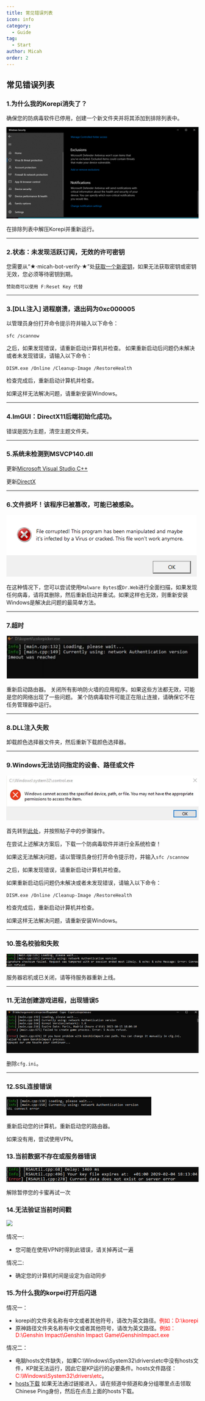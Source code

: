 ```yaml
---
title: 常见错误列表
icon: info
category:
  - Guide
tag:
  - Start
author: Micah
order: 2
---
```

## 常见错误列表

### 1.为什么我的Korepi消失了？

确保您的防病毒软件已停用，创建一个新文件夹并将其添加到排除列表中。

![](/assets/images/docs/202312/virus.png)

在排除列表中解压Korepi并重新运行。

---
### 2.状态：未发现活跃订阅，无效的许可密钥

您需要从“⁠★⋅micah-bot-verify⋅★”处[获取一个新密钥](../guide/key-use.md)，如果无法获取密钥或密钥无效，您必须等待密钥到期。

`赞助商可以使用 F:Reset Key 代替`

---
### 3.[DLL注入] 进程崩溃，退出码为0xc000005

以管理员身份打开命令提示符并输入以下命令：

`sfc /scannow`

之后，如果发现错误，请重新启动计算机并检查。
如果重新启动后问题仍未解决或者未发现错误，请输入以下命令：

`DISM.exe /Online /Cleanup-Image /RestoreHealth`

检查完成后，重新启动计算机并检查。

如果这样无法解决问题，请重新安装Windows。

---
### 4.ImGUI：DirectX11后端初始化成功。

错误是因为主题，清空主题文件夹。

---
### 5.系统未检测到MSVCP140.dll

更新[Microsoft Visual Studio C++](https://learn.microsoft.com/en-us/cpp/windows/latest-supported-vc-redist?view=msvc-170#visual-studio-2015-2017-2019-and-2022)

更新[DirectX](https://www.microsoft.com/en-us/download/details.aspx?id=35)

---
### 6.文件损坏！该程序已被篡改，可能已被感染。

![](/assets/images/docs/202312/virus2.png)

在这种情况下，您可以尝试使用`Malware Bytes`或`Dr.Web`进行全面扫描，如果发现任何病毒，请将其删除，然后重新启动并重试。如果这样也无效，则重新安装Windows是解决此问题的最简单方法。

---
### 7.超时

![](/assets/images/docs/202312/error1.png)

重新启动路由器。
关闭所有影响防火墙的应用程序。如果这些方法都无效，可能是您的网络出现了一些问题。
某个防病毒软件可能正在阻止连接，请确保它不在任务管理器中运行。

---
### 8.DLL注入失败

卸载颜色选择器文件夹，然后重新下载颜色选择器。

---
### 9.Windows无法访问指定的设备、路径或文件

![](/assets/images/docs/202312/error2.png)

首先转到[此处](https://support.microsoft.com/en-us/topic/-windows-cannot-access-the-specified-device-path-or-file-error-when-you-try-to-install-update-or-start-a-program-or-file-46361133-47ed-6967-c13e-e75d3cc29657)，并按照帖子中的步骤操作。

在尝试上述解决方案后，下载一个防病毒软件并进行全系统检查！

如果这无法解决问题，请以管理员身份打开命令提示符，并输入`sfc /scannow`

之后，如果发现错误，请重新启动计算机并检查。

如果重新启动后问题仍未解决或者未发现错误，请输入以下命令：

`DISM.exe /Online /Cleanup-Image /RestoreHealth`

检查完成后，重新启动计算机并检查。

如果这样无法解决问题，请重新安装Windows。

---
### 10.签名校验和失败

![](/assets/images/docs/202312/checksum.png)

服务器宕机或已关闭，请等待服务器重新上线。

---
### 11.无法创建游戏进程，出现错误5

![](/assets/images/docs/202312/error3.png)

删除`cfg.ini`。

---
### 12.SSL连接错误

![](/assets/images/docs/202312/error4.png)

重新启动您的计算机，重新启动您的路由器。

如果没有用，尝试使用VPN。

### 13.当前数据不存在或服务器错误

![](/assets/images/docs/202312/error.png)

解除暂停您的卡蜜再试一次

### 14.无法验证当前时间戳

![](/assets/images/docs/202402/timestamp.png)

情况一:
- 您可能在使用VPN时得到此错误，请关掉再试一遍

情况二:
- 确定您的计算机时间是设定为自动同步

### 15.为什么我的korpei打开后闪退

情况一：
- korepi的文件夹名称有中文或者其他符号，请改为英文路径。<span style="color:red;">例如：D:\korepi</span>
- 原神路径文件夹名称有中文或者其他符号，请改为英文路径。<span style="color:red;">例如：D:\Genshin Impact\Genshin Impact Game\GenshinImpact.exe</span>

情况二：
- 电脑hosts文件缺失，如果C:\Windows\System32\drivers\etc中没有hosts文件，KP就无法运行，因此它是KP运行的必要条件。hosts文件路径：<span style="color:red;">C:\Windows\System32\drivers\etc</span>。
- [hosts下载](https://discord.com/channels/1069057220802781265/1158263313369677824/1221410399765659658) 如果无法通过链接进入，请在频道中频道和身分组哪里点击领取Chinese Ping身份，然后在点击上面的hosts下载。

